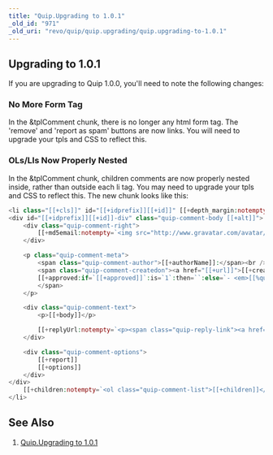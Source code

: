 ```yaml
---
title: "Quip.Upgrading to 1.0.1"
_old_id: "971"
_old_uri: "revo/quip/quip.upgrading/quip.upgrading-to-1.0.1"
---
```


## Upgrading to 1.0.1

If you are upgrading to Quip 1.0.0, you'll need to note the following changes:

### No More Form Tag

In the &tplComment chunk, there is no longer any html form tag. The 'remove' and 'report as spam' buttons are now links. You will need to upgrade your tpls and CSS to reflect this.

### OLs/LIs Now Properly Nested

In the &tplComment chunk, children comments are now properly nested inside, rather than outside each li tag. You may need to upgrade your tpls and CSS to reflect this. The new chunk looks like this:

``` php 
<li class="[[+cls]]" id="[[+idprefix]][[+id]]" [[+depth_margin:notempty=`style="padding-left: [[+depth_margin]]px"`]]>
<div id="[[+idprefix]][[+id]]-div" class="quip-comment-body [[+alt]]">
    <div class="quip-comment-right">
        [[+md5email:notempty=`<img src="http://www.gravatar.com/avatar/[[+md5email]]?s=[[+gravatarSize]]&d=[[+gravatarIcon]]" class="quip-avatar" />`]]
    </div>

    <p class="quip-comment-meta">
        <span class="quip-comment-author">[[+authorName]]:</span><br />
        <span class="quip-comment-createdon"><a href="[[+url]]">[[+createdon]]</a>
        [[+approved:if=`[[+approved]]`:is=`1`:then=``:else=`- <em>[[%quip.unapproved? &namespace=`quip` &topic=`default`]]</em>`]]
        </span>
    </p>

    <div class="quip-comment-text">
        <p>[[+body]]</p>

        [[+replyUrl:notempty=`<p><span class="quip-reply-link"><a href="[[+replyUrl]]">[[%quip.reply? &namespace=`quip` &topic=`default`]]</a></span></p>`]]
    </div>

    <div class="quip-comment-options">
        [[+report]]
        [[+options]]
    </div>
</div>
    [[+children:notempty=`<ol class="quip-comment-list">[[+children]]</ol>`]]
</li>
```

## See Also

1. [Quip.Upgrading to 1.0.1](/extras/revo/quip/quip.upgrading/quip.upgrading-to-1.0.1)